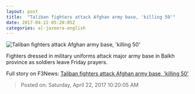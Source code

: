 ```yaml
---
layout: post
title:  "Taliban fighters attack Afghan army base, 'killing 50'"
date: 2017-04-22 05:20:05Z
categories: al-jazeera-english
---
```


![Taliban fighters attack Afghan army base, 'killing 50'](http://www.aljazeera.com/mritems/Images/2017/4/22/12fcae705734419fa9313f6c00b18886_18.jpg)

Fighters dressed in military uniforms attack major army base in Balkh province as soldiers leave Friday prayers.


Full story on F3News: [Taliban fighters attack Afghan army base, 'killing 50'](http://www.f3nws.com/n/pp4ZC)

> Posted on: Saturday, April 22, 2017 10:20:05 AM
